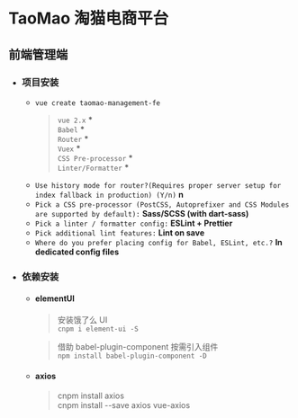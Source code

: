 # TaoMao 淘猫电商平台

## 前端管理端

- ### 项目安装

  - `vue create taomao-management-fe`
    > `vue 2.x` **\*** <br>
    > `Babel` **\*** <br>
    > `Router` **\*** <br>
    > `Vuex` **\*** <br>
    > `CSS Pre-processor` **\*** <br>
    > `Linter/Formatter` **\*** <br>
  - `Use history mode for router?(Requires proper server setup for index fallback in production) (Y/n)` **n**
  - `Pick a CSS pre-processor (PostCSS, Autoprefixer and CSS Modules are supported by default):` **Sass/SCSS (with dart-sass)**
  - `Pick a linter / formatter config:` **ESLint + Prettier**
  - `Pick additional lint features:` **Lint on save**
  - `Where do you prefer placing config for Babel, ESLint, etc.?` **In dedicated config files**

- ### 依赖安装

  - #### elementUI

    > 安装饿了么 UI <br> `cnpm i element-ui -S`

    > 借助 babel-plugin-component 按需引入组件 <br> `npm install babel-plugin-component -D`

  - #### axios

    > cnpm install axios <br>
    > cnpm install --save axios vue-axios
